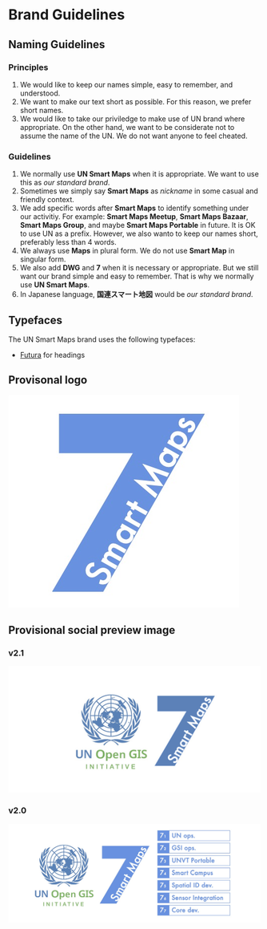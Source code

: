# Brand Guidelines

## Naming Guidelines

### Principles
1. We would like to keep our names simple, easy to remember, and understood. 
2. We want to make our text short as possible. For this reason, we prefer short names. 
3. We would like to take our priviledge to make use of UN brand where appropriate. On the other hand, we want to be considerate not to assume the name of the UN. We do not want anyone to feel cheated. 

### Guidelines
1. We normally use **UN Smart Maps** when it is appropriate. We want to use this as *our standard brand*. 
2. Sometimes we simply say **Smart Maps** as _nickname_ in some casual and friendly context. 
3. We add specific words after **Smart Maps** to identify something under our activitiy. For example: **Smart Maps Meetup**, **Smart Maps Bazaar**, **Smart Maps Group**, and maybe **Smart Maps Portable** in future. It is OK to use UN as a prefix. However, we also wanto to keep our names short, preferably less than 4 words. 
4. We always use **Maps** in plural form. We do not use **Smart Map** in singular form. 
5. We also add **DWG** and **7** when it is necessary or appropriate. But we still want our brand simple and easy to remember. That is why we normally use **UN Smart Maps**. 
6. In Japanese language, **国連スマート地図** would be *our standard brand*.

## Typefaces

The UN Smart Maps brand uses the following typefaces:
- [Futura](https://fonts.adobe.com/fonts/futura-pt) for headings

## Provisonal logo
![provisional logo 2](./media/dwg7-provisional-logo-2.jpg)

## Provisional social preview image

### v2.1
![social preview image 2.1](./media/dwg7-provisional-social-preview-image-2-1.png)

### v2.0

![social preview image 2.0](./media/dwg7-provisional-social-preview-image-2-0.jpg)
